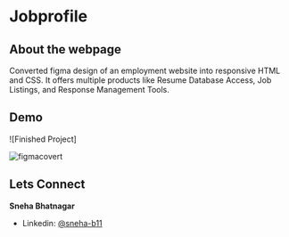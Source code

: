 # Jobprofile

## About the webpage
Converted figma design of an employment website into responsive HTML and CSS. It offers multiple products like Resume Database Access, Job Listings, and Response Management Tools.

## Demo 
![Finished Project] 

![figmacovert](https://user-images.githubusercontent.com/67041680/215827822-6160422d-55ea-479b-ba7f-ebbd3c2c4f99.png)



## Lets Connect

**Sneha Bhatnagar**

- Linkedin: [@sneha-b11](https://www.linkedin.com/in/sneha-b11/)
